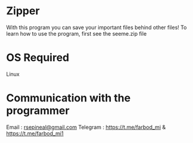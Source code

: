 # Zipper
With this program you can save your important files behind other files! To learn how to use the program, first see the seeme.zip file

# OS Required
Linux

# Communication with the programmer
Email : rsepineal@gmail.com
Telegram : https://t.me/farbod_mi & https://t.me/farbod_mi1
